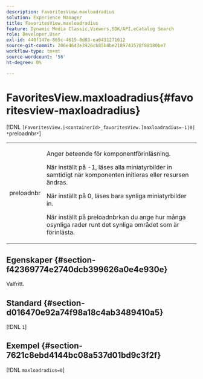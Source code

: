 ```yaml
---
description: FavoritesView.maxloadradius
solution: Experience Manager
title: FavoritesView.maxloadradius
feature: Dynamic Media Classic,Viewers,SDK/API,eCatalog Search
role: Developer,User
exl-id: 440f147e-865c-4615-8d83-ea6431271612
source-git-commit: 206e4643e3926cb85b4be2189743578f88180be7
workflow-type: tm+mt
source-wordcount: '56'
ht-degree: 0%

---
```


# FavoritesView.maxloadradius{#favoritesview-maxloadradius}

[!DNL `[FavoritesView.|<containerId>_favoritesView.]maxloadradius=-1|0| *`preloadnbr`*`]

<table id="table_2B109D2F91E64B5382B31921C3780FA5"> 
 <tbody> 
  <tr> 
   <td colname="col1"> <p><span class="codeph"><span class="varname"> preloadnbr</span></span> </p> </td> 
   <td colname="col2"> <p> Anger beteende för komponentförinläsning. </p> <p>När inställt på <span class="codeph"> -1</span>, läses alla miniatyrbilder in samtidigt när komponenten initieras eller resursen ändras. </p> <p>När inställt på <span class="codeph"> 0</span>, läses bara synliga miniatyrbilder in. </p> <p> När inställt på <span class="codeph"><span class="varname"> preloadnbr</span></span>kan du ange hur många osynliga rader runt det synliga området som är förinlästa. </p> </td> 
  </tr> 
 </tbody> 
</table>

## Egenskaper {#section-f42369774e2740dcb399626a0e4e930e}

Valfritt.

## Standard {#section-d016470e92a74f98a18c4ab3489410a5}

[!DNL `1`]

## Exempel {#section-7621c8ebd4144bc08a537d01bd9c3f2f}

[!DNL `maxloadradius=0`]
